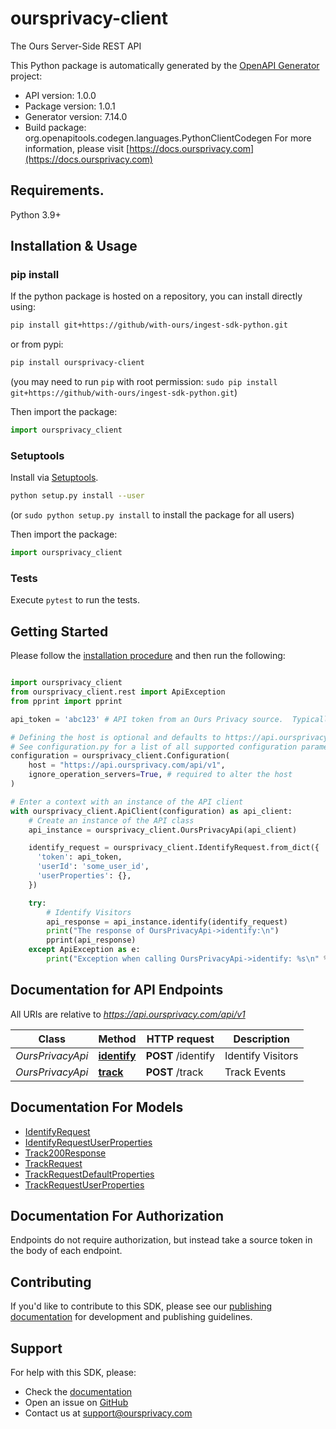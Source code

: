 # oursprivacy-client
The Ours Server-Side REST API

This Python package is automatically generated by the [OpenAPI Generator](https://openapi-generator.tech) project:

- API version: 1.0.0
- Package version: 1.0.1
- Generator version: 7.14.0
- Build package: org.openapitools.codegen.languages.PythonClientCodegen
For more information, please visit [https://docs.oursprivacy.com](https://docs.oursprivacy.com)

## Requirements.

Python 3.9+

## Installation & Usage
### pip install

If the python package is hosted on a repository, you can install directly using:

```sh
pip install git+https://github/with-ours/ingest-sdk-python.git
```
or from pypi:
```sh
pip install oursprivacy-client
```
(you may need to run `pip` with root permission: `sudo pip install git+https://github/with-ours/ingest-sdk-python.git`)

Then import the package:
```python
import oursprivacy_client
```

### Setuptools

Install via [Setuptools](http://pypi.python.org/pypi/setuptools).

```sh
python setup.py install --user
```
(or `sudo python setup.py install` to install the package for all users)

Then import the package:
```python
import oursprivacy_client
```

### Tests

Execute `pytest` to run the tests.

## Getting Started

Please follow the [installation procedure](#installation--usage) and then run the following:

```python

import oursprivacy_client
from oursprivacy_client.rest import ApiException
from pprint import pprint

api_token = 'abc123' # API token from an Ours Privacy source.  Typically you'd get this from an environment variable for security purposes.

# Defining the host is optional and defaults to https://api.oursprivacy.com/api/v1
# See configuration.py for a list of all supported configuration parameters.
configuration = oursprivacy_client.Configuration(
    host = "https://api.oursprivacy.com/api/v1",
    ignore_operation_servers=True, # required to alter the host
)

# Enter a context with an instance of the API client
with oursprivacy_client.ApiClient(configuration) as api_client:
    # Create an instance of the API class
    api_instance = oursprivacy_client.OursPrivacyApi(api_client)

    identify_request = oursprivacy_client.IdentifyRequest.from_dict({
      'token': api_token,
      'userId': 'some_user_id',
      'userProperties': {},
    })

    try:
        # Identify Visitors
        api_response = api_instance.identify(identify_request)
        print("The response of OursPrivacyApi->identify:\n")
        pprint(api_response)
    except ApiException as e:
        print("Exception when calling OursPrivacyApi->identify: %s\n" % e)

```

## Documentation for API Endpoints

All URIs are relative to *https://api.oursprivacy.com/api/v1*

Class | Method | HTTP request | Description
------------ | ------------- | ------------- | -------------
*OursPrivacyApi* | [**identify**](docs/OursPrivacyApi.md#identify) | **POST** /identify | Identify Visitors
*OursPrivacyApi* | [**track**](docs/OursPrivacyApi.md#track) | **POST** /track | Track Events


## Documentation For Models

 - [IdentifyRequest](docs/IdentifyRequest.md)
 - [IdentifyRequestUserProperties](docs/IdentifyRequestUserProperties.md)
 - [Track200Response](docs/Track200Response.md)
 - [TrackRequest](docs/TrackRequest.md)
 - [TrackRequestDefaultProperties](docs/TrackRequestDefaultProperties.md)
 - [TrackRequestUserProperties](docs/TrackRequestUserProperties.md)


<a id="documentation-for-authorization"></a>
## Documentation For Authorization

Endpoints do not require authorization, but instead take a source token in the body of each endpoint.

## Contributing

If you'd like to contribute to this SDK, please see our [publishing documentation](PUBLISHING.md) for development and publishing guidelines.

## Support

For help with this SDK, please:

- Check the [documentation](https://docs.oursprivacy.com)
- Open an issue on [GitHub](https://github.com/with-ours/ingest-sdk-python/issues)
- Contact us at support@oursprivacy.com
